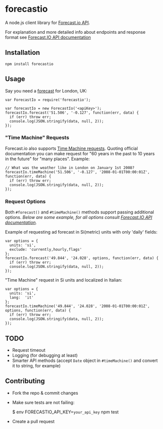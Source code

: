 # forecastio
A node.js client library for [Forecast.io API](https://developer.forecast.io).

For explanation and more detailed info about endpoints and response format see [Forecast.IO API documentation](https://developer.forecast.io/docs/v2)


## Installation

```
npm install forecastio
```


## Usage
Say you need a [forecast](https://developer.forecast.io/docs/v2#forecast_call) for London, UK:

```
var ForecastIo = require('forecastio');

var forecastIo = new ForecastIo('<apiKey>');
forecastIo.forecast('51.506', '-0.127', function(err, data) {
  if (err) throw err;
  console.log(JSON.stringify(data, null, 2));
});
```


### "Time Machine" Requests
Forecast.io also supports [Time Machine requests](https://developer.forecast.io/docs/v2#time_call). Quoting official documentation you can make request for "60 years in the past to 10 years in the future" for "many places". Example:

```
// What was the weather like in London on January 1st 2008?
forecastIo.timeMachine('51.506', '-0.127', '2008-01-01T00:00:01Z', function(err, data) {
  if (err) throw err;
  console.log(JSON.stringify(data, null, 2));
});
```

### Request Options
Both `#forecast()` and `#timeMachine()` methods support passing additional options.
*Below are some example, for all options consult [Forecast.IO API documentation](https://developer.forecast.io/docs/v2).*


Example of requesting ad forecast in Si(metric) units with only 'daily' fields:

```
var options = {
  units: 'si',
  exclude: 'currently,hourly,flags'
};
forecastIo.forecast('49.844', '24.028', options, function(err, data) {
  if (err) throw err;
  console.log(JSON.stringify(data, null, 2));
});
```

"Time Machine" request in Si units and localized in Italian:

```
var options = {
  units: 'si',
  lang:  'it'
};
forecastIo.timeMachine('49.844', '24.028', '2008-01-01T00:00:01Z', options, function(err, data) {
  if (err) throw err;
  console.log(JSON.stringify(data, null, 2));
});
```

## TODO
- Request timeout
- Logging (for debugging at least)
- Smarter API methods (accept `Date` object in `#timeMachine()` and convert it to string, for example)


## Contributing
* Fork the repo & commit changes
* Make sure tests are not failing:

  $ env FORECASTIO_API_KEY=`your_api_key` npm test

* Create a pull request
